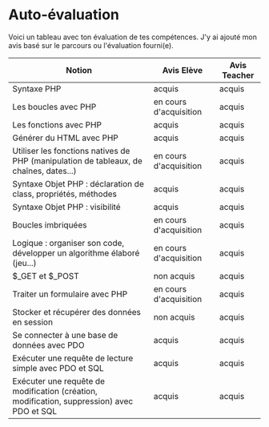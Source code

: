 # Auto-évaluation

Voici un tableau avec ton évaluation de tes compétences.
J'y ai ajouté mon avis basé sur le parcours ou l'évaluation fourni(e).

| Notion | Avis Elève | Avis Teacher |
|--|--|--|
| Syntaxe PHP | acquis | acquis |
| Les boucles avec PHP | en cours d'acquisition | acquis |
| Les fonctions avec PHP | acquis | acquis |
| Générer du HTML avec PHP | acquis | acquis |
| Utiliser les fonctions natives de PHP (manipulation de tableaux, de chaînes, dates...) | en cours d'acquisition | acquis |
| Syntaxe Objet PHP : déclaration de class, propriétés, méthodes | acquis | acquis |
| Syntaxe Objet PHP : visibilité | acquis | acquis |
| Boucles imbriquées | en cours d'acquisition | acquis |
| Logique : organiser son code, développer un algorithme élaboré (jeu...) | en cours d'acquisition | acquis |
| $_GET et $_POST | non acquis | acquis |
| Traiter un formulaire avec PHP | en cours d'acquisition | acquis |
| Stocker et récupérer des données en session | non acquis | acquis |
| Se connecter à une base de données avec PDO | acquis | acquis |
| Exécuter une requête de lecture simple avec PDO et SQL | acquis | acquis |
| Exécuter une requête de modification (création, modification, suppression) avec PDO et SQL | acquis | acquis |
